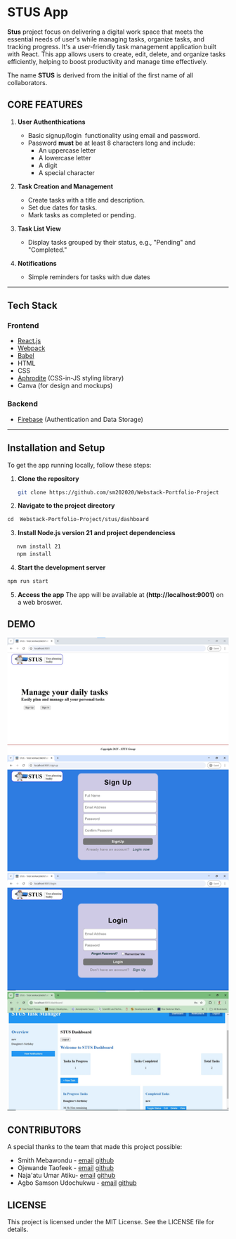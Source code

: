# **STUS App** 

**Stus** project focus on delivering a digital work space that meets the essential needs of user's while managing tasks, organize tasks, and tracking progress.
It's a user-friendly task management application built with React. This app allows users to create, edit, delete, and organize tasks efficiently, helping to boost productivity and manage time effectively.

The name **STUS** is derived from the initial of the first name of all collaborators.

## **CORE FEATURES**
 
 1. **User Authenthications**
    - Basic signup/login  functionality using email and password. 
    - Password **must** be at least 8 characters long and include:
       - An uppercase letter
       - A lowercase letter
       - A digit
       - A special character
  
2. **Task Creation and Management**
   - Create tasks with a title and description.
   - Set due dates for tasks.
   - Mark tasks as completed or pending.

3. **Task List View**
   - Display tasks grouped by their status, e.g., "Pending" and "Completed."

4. **Notifications**
   - Simple reminders for tasks with due dates

---
## **Tech Stack**

### **Frontend**
- [React.js](https://reactjs.org/)  
- [Webpack](https://webpack.js.org/)  
- [Babel](https://babeljs.io/)  
- HTML  
- CSS  
- [Aphrodite](https://github.com/Khan/aphrodite) (CSS-in-JS styling library)  
- Canva (for design and mockups)


### **Backend**
- [Firebase](https://firebase.google.com/) (Authentication and Data Storage)

---

## **Installation and Setup**

To get the app running locally, follow these steps:

1. **Clone the repository**  
   ```bash
   git clone https://github.com/sm202020/Webstack-Portfolio-Project
   ```

2. **Navigate to the project directory**
 ```bash
 cd  Webstack-Portfolio-Project/stus/dashboard
 ```
 
3. **Install Node.js version 21 and project dependenciess**
 ```bash
    nvm install 21
    npm install
```

4. **Start the development server**
  ```bash
  npm run start
  ```
5. **Access the app**
The app will be available at **(http://localhost:9001)** on a web broswer. 

## **DEMO**
![Homepage](./stus/dashboard/src/assets/homepage.jpg)
![SignUp Page](./stus/dashboard/src/assets/sign_up_page.jpg)
![Login Page](./stus/dashboard/src/assets/login_page.jpg)
![User Dashboard](./stus/dashboard/src/assets/user_dashboard.jpg)


## **CONTRIBUTORS**
A special thanks to the team that made this project possible:
- Smith Mebawondu - [email](akinbode4life@gmail.com) [github](https://github.com/sm202020)
- Ojewande Taofeek - [email](taofeekojewande@nda.edu.ng) [github](https://github.com/ojewande-taofeek)
- Naja'atu Umar Atiku- [email](najaatiku1@gmail.com) [github](https://github.com/Atikunaja)
- Agbo Samson Udochukwu - [email](agbo4samson@gmail.com) [github](https://github.com/Udoozy)

## **LICENSE**
This project is licensed under the MIT License. See the LICENSE file for details.
